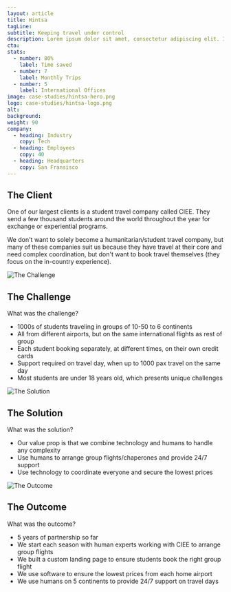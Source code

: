 ```yaml
---
layout: article
title: Hintsa
tagLine:
subtitle: Keeping travel under control
description: Lorem ipsum dolor sit amet, consectetur adipiscing elit. Id augue quisque congue vel lorem tincidunt nec. Sed est quam nibh massa.
cta:
stats:
  - number: 80%
    label: Time saved
  - number: 7
    label: Monthly Trips
  - number: 5
    label: International Offices
image: case-studies/hintsa-hero.png
logo: case-studies/hintsa-logo.png
alt:
background:
weight: 90
company:
  - heading: Industry
    copy: Tech
  - heading: Employees
    copy: 40
  - heading: Headquarters
    copy: San Fransisco
---
```


## The Client

One of our largest clients is a student travel company called CIEE. They send a few thousand students around the world throughout the year for exchange or experiential programs.

We don't want to solely become a humanitarian/student travel company, but many of these companies suit us because they have travel at their core and need complex coordination, but don't want to book travel themselves (they focus on the in-country experience).

![The Challenge](/case-studies/ciee-the_challenge.png)

## The Challenge

What was the challenge?

- 1000s of students traveling in groups of 10-50 to 6 continents
- All from different airports, but on the same international flights as rest of group
- Each student booking separately, at different times, on their own credit cards
- Support required on travel day, when up to 1000 pax travel on the same day
- Most students are under 18 years old, which presents unique challenges

![The Solution](/case-studies/ciee-the_solution.png)

## The Solution

What was the solution?

- Our value prop is that we combine technology and humans to handle any complexity
- Use humans to arrange group flights/chaperones and provide 24/7 support
- Use technology to coordinate everyone and secure the lowest prices

![The Outcome](/case-studies/ciee-the_outcome.png)

## The Outcome

What was the outcome?

- 5 years of partnership so far
- We start each season with human experts working with CIEE to arrange group flights
- We built a custom landing page to ensure students book the right group flight
- We use software to ensure the lowest prices from each home airport
- We use humans on 5 continents to provide 24/7 support on travel days
